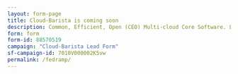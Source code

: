 ```yaml
---
layout: form-page
title: Cloud-Barista is coming soon
description: Common, Efficient, Open (CEO) Multi-cloud Core Software. Let's talk and participate in.
form: form
form-id: 88570519
campaign: "Cloud-Barista Lead Form"
sf-campaign-id: 7010V000002K5vw
permalink: /fedramp/
---
```

